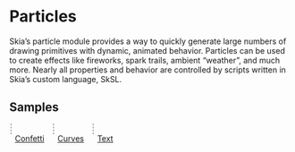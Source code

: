 Particles
=========

Skia’s particle module provides a way to quickly generate large numbers of
drawing primitives with dynamic, animated behavior. Particles can be used to
create effects like fireworks, spark trails, ambient “weather”, and much more.
Nearly all properties and behavior are controlled by scripts written in Skia’s
custom language, SkSL.


Samples
-------

<style>
  #demo canvas {
    border: 1px dashed #AAA;
    margin: 2px;
  }

  figure {
    display: inline-block;
    margin: 0;
  }

  figcaption > a {
    margin: 2px 10px;
  }
</style>

<div id=demo>
  <figure>
    <canvas id=confetti width=400 height=400></canvas>
    <figcaption>
      <a href="https://particles.skia.org/84a757d92c424b3d378b55481a4b2394"
         target=_blank rel=noopener>Confetti</a>
    </figcaption>
  </figure>
  <figure>
    <canvas id=curves width=400 height=400></canvas>
    <figcaption>
      <a href="https://particles.skia.org/e1b1b1f5e3d31b9fae57bf90dce729a8"
         target=_blank rel=noopener>Curves</a>
    </figcaption>
  </figure>
  <figure>
    <canvas id=text width=400 height=400></canvas>
    <figcaption>
      <a href="https://particles.skia.org/7c13116e4b61c18b828bfc281903efe8"
         target=_blank rel=noopener>Text</a>
    </figcaption>
  </figure>

</div>

<script type="text/javascript" charset="utf-8">
(function() {
  // Tries to load the WASM version if supported, shows error otherwise
  let s = document.createElement('script');
  var locate_file = '';
  if (window.WebAssembly && typeof window.WebAssembly.compile === 'function') {
    console.log('WebAssembly is supported!');
//    locate_file = 'https://particles.skia.org/static/';
    locate_file = 'https://unpkg.com/canvaskit-wasm@0.7.0/bin/';
  } else {
    console.log('WebAssembly is not supported (yet) on this browser.');
    document.getElementById('demo').innerHTML = "<div>WASM not supported by your browser. Try a recent version of Chrome, Firefox, Edge, or Safari.</div>";
    return;
  }
  s.src = locate_file + 'canvaskit.js';
  s.onload = () => {
  var CanvasKit = null;
  CanvasKitInit({
    locateFile: (file) => locate_file + file,
  }).ready().then((CK) => {
    CanvasKit = CK;
    ParticleExample(CanvasKit, 'confetti', confetti, 200, 200);
    ParticleExample(CanvasKit, 'curves', curves, 200, 200);
    ParticleExample(CanvasKit, 'text', text, 75, 250);
  });

  function preventScrolling(canvas) {
    canvas.addEventListener('touchmove', (e) => {
      // Prevents touch events in the canvas from scrolling the canvas.
      e.preventDefault();
      e.stopPropagation();
    });
  }

  function ParticleExample(CanvasKit, id, jsonData, cx, cy) {
    if (!CanvasKit || !jsonData) {
      return;
    }
    const surface = CanvasKit.MakeCanvasSurface(id);
    if (!surface) {
      console.error('Could not make surface');
      return;
    }
    const context = CanvasKit.currentContext();
    const canvas = surface.getCanvas();
    canvas.translate(cx, cy);

    const particles = CanvasKit.MakeParticles(JSON.stringify(jsonData));
    particles.start(Date.now() / 1000.0, true);

    function drawFrame(canvas) {
      particles.update(Date.now() / 1000.0);

      canvas.clear(CanvasKit.WHITE);
      particles.draw(canvas);
      surface.requestAnimationFrame(drawFrame);
    }
    surface.requestAnimationFrame(drawFrame);
  }

const confetti ={
   "MaxCount": 200,
   "Drawable": {
      "Type": "SkCircleDrawable",
      "Radius": 8
   },
   "EffectCode": [
      "void effectSpawn(inout Effect effect) {",
      "  effect.lifetime = 2;",
      "}",
      "",
      "void effectUpdate(inout Effect effect) {",
      "  if (effect.age < 0.25 || effect.age > 0.75) { effect.rate = 0; }",
      "  else { effect.rate = 200; }",
      "}",
      ""
   ],
   "Code": [
      "void spawn(inout Particle p) {",
      "  float3 colors[4];",
      "  colors[0] = float3(0.87, 0.24, 0.11);",
      "  colors[1] = float3(1, 0.9, 0.2);",
      "  colors[2] = float3(0.44, 0.73, 0.24);",
      "  colors[3] = float3(0.38, 0.54, 0.95);",
      "  int idx = int(rand * 4);",
      "  p.color.rgb = colors[idx];",
      "",
      "  p.lifetime = (1 - effect.age) * effect.lifetime;",
      "  p.scale = mix(0.6, 1, rand);",
      "}",
      "",
      "void update(inout Particle p) {",
      "  p.color.a = 1 - p.age;",
      "",
      "  float a = radians(rand * 360);",
      "  float invAge = 1 - p.age;",
      "  p.vel = float2(cos(a), sin(a)) * mix(250, 550, rand) * invAge * invAge;",
      "}",
      ""
   ],
   "Bindings": []
};

const curves = {
   "MaxCount": 1000,
   "Drawable": {
      "Type": "SkCircleDrawable",
      "Radius": 2
   },
   "EffectCode": [
      "void effectSpawn(inout Effect effect) {",
      "  effect.rate = 200; effect.pos.y = 100;",
      "}",
      ""
   ],
   "Code": [
      "void spawn(inout Particle p) {",
      "  p.lifetime = 3 + rand;",
      "  p.vel.y = -50;",
      "}",
      "",
      "void update(inout Particle p) {",
      "  p.pos.x = wave(p.age);",
      "  p.color = color(p.age);",
      "}",
      ""
   ],
   "Bindings": [
      {
         "Type": "SkCurveBinding",
         "Name": "wave",
         "Curve": {
            "XValues": [],
            "Segments": [
               {
                  "Type": "Cubic",
                  "Ranged": true,
                  "Bidirectional": true,
                  "A0": -20,
                  "B0": 50,
                  "C0": -30,
                  "D0": -10,
                  "A1": 20,
                  "B1": 60,
                  "C1": -20,
                  "D1": 0
               }
            ]
         }
      },
      {
         "Type": "SkColorCurveBinding",
         "Name": "color",
         "Curve": {
            "XValues": [],
            "Segments": [
               {
                  "Type": "Linear",
                  "Ranged": true,
                  "A0": [ 1, 0, 0, 1 ],
                  "D0": [ 1, 0.735294, 0, 0.2 ],
                  "A1": [ 1, 0.588235, 0, 1 ],
                  "D1": [ 0.941177, 1, 0, 0.2 ]
               }
            ]
         }
      }
   ]
};

const raincloud = {
   "MaxCount": 128,
   "Drawable": {
      "Type": "SkCircleDrawable",
      "Radius": 2
   },
   "EffectCode": [
      "void effectSpawn(inout Effect effect) {",
      "  if (effect.loop == 0) {",
      "    cloud(true);",
      "  }",
      "  effect.color = float4(0.1, 0.1, 1.0, 1.0);",
      "  effect.rate = 10;",
      "}",
      ""
   ],
   "Code": [
      "void spawn(inout Particle p) {",
      "  p.lifetime = 4;",
      "  p.pos.x = mix(-50, 50, rand);",
      "  p.vel.y = 50;",
      "}",
      "",
      "bool once(bool cond, inout uint flags, uint flag) {",
      "  bool result = false;",
      "  if (cond && (flags & flag) == 0) {",
      "    flags |= flag;",
      "    result = true;",
      "  }",
      "  return result;",
      "}",
      "",
      "void update(inout Particle p) {",
      "  p.vel.y += 20 * dt;",
      "  if (once(p.pos.y > 150, p.flags, 0x1)) {",
      "    p.scale = 0;",
      "    splash(false);",
      "  }",
      "}",
      ""
   ],
   "Bindings": [
      {
         "Type": "SkEffectBinding",
         "Name": "cloud",
         "MaxCount": 60,
         "Drawable": {
            "Type": "SkCircleDrawable",
            "Radius": 16
         },
         "EffectCode": [
            "void effectSpawn(inout Effect effect) {",
            "  effect.color = float4(1, 1, 1, 1);",
            "  effect.rate = 30;",
            "}",
            ""
         ],
         "Code": [
            "float2 circle() {",
            "  float2 xy;",
            "  do {",
            "    xy.x = 2 * rand - 1;",
            "    xy.y = 2 * rand - 1;",
            "  } while (dot(xy, xy) > 1);",
            "  return xy;",
            "}",
            "",
            "void spawn(inout Particle p) {",
            "  p.lifetime = 2.5;",
            "  p.pos = circle() * float2(50, 10);",
            "  p.vel.x = mix(-10, 10, rand);",
            "  p.vel.y = mix(-10, 10, rand);",
            "}",
            "",
            "void update(inout Particle p) {",
            "  p.color.a = 1 - (length(p.pos) / 150);",
            "}",
            ""
         ],
         "Bindings": []
      },
      {
         "Type": "SkEffectBinding",
         "Name": "splash",
         "MaxCount": 8,
         "Drawable": {
            "Type": "SkCircleDrawable",
            "Radius": 1
         },
         "EffectCode": [
            "void effectSpawn(inout Effect effect) {",
            "  effect.burst = 8;",
            "  effect.scale = 1;",
            "}",
            ""
         ],
         "Code": [
            "void spawn(inout Particle p) {",
            "  p.lifetime = rand;",
            "  float a = radians(mix(-80, 80, rand) - 90);",
            "  p.vel.x = cos(a) * 20;",
            "  p.vel.y = sin(a) * 20;",
            "}",
            "",
            "void update(inout Particle p) {",
            "  p.vel.y += dt * 20;",
            "}",
            ""
         ],
         "Bindings": []
      }
   ]
};

const text = {
   "MaxCount": 2000,
   "Drawable": {
      "Type": "SkCircleDrawable",
      "Radius": 1
   },
   "EffectCode": [
      "void effectSpawn(inout Effect effect) {",
      "  effect.rate = 1000;",
      "}",
      ""
   ],
   "Code": [
      "void spawn(inout Particle p) {",
      "  p.lifetime = mix(1, 3, rand);",
      "  float a = radians(mix(250, 290, rand));",
      "  float s = mix(10, 30, rand);",
      "  p.vel.x = cos(a) * s;",
      "  p.vel.y = sin(a) * s;",
      "  p.pos = text(rand).xy;",
      "}",
      "",
      "void update(inout Particle p) {",
      "  float4 startColor = float4(1, 0.196, 0.078, 1);",
      "  float4 endColor   = float4(1, 0.784, 0.078, 1);",
      "  p.color = mix(startColor, endColor, p.age);",
      "}",
      ""
   ],
   "Bindings": [
      {
         "Type": "SkTextBinding",
         "Name": "text",
         "Text": "SKIA",
         "FontSize": 96
      }
   ]
};

  }
  document.head.appendChild(s);
})();
</script>

